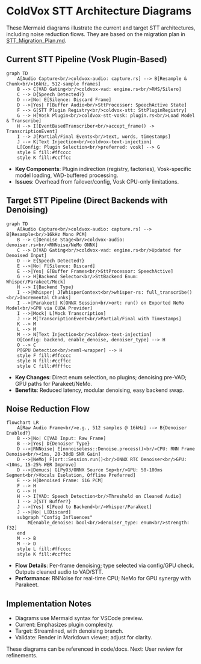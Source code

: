 # ColdVox STT Architecture Diagrams

These Mermaid diagrams illustrate the current and target STT architectures, including noise reduction flows. They are based on the migration plan in [STT_Migration_Plan.md](STT_Migration_Plan.md).

## Current STT Pipeline (Vosk Plugin-Based)

```mermaid
graph TD
    A[Audio Capture<br/>coldvox-audio: capture.rs] --> B[Resample & Chunk<br/>16kHz, 512-sample frames]
    B --> C[VAD Gating<br/>coldvox-vad: engine.rs<br/>RMS/Silero]
    C --> D{Speech Detected?}
    D -->|No| E[Silence: Discard Frame]
    D -->|Yes| F[Buffer Audio<br/>SttProcessor: SpeechActive State]
    F --> G[STT Plugin Registry<br/>coldvox-stt: SttPluginRegistry]
    G --> H[Vosk Plugin<br/>coldvox-stt-vosk: plugin.rs<br/>Load Model & Transcribe]
    H --> I[EventBasedTranscriber<br/>accept_frame() -> TranscriptionEvent]
    I --> J[Partial/Final Events<br/>text, words, timestamps]
    J --> K[Text Injection<br/>coldvox-text-injection]
    L[Config: Plugin Selection<br/>preferred: vosk] --> G
    style E fill:#ffcccc
    style K fill:#ccffcc
```

- **Key Components**: Plugin indirection (registry, factories), Vosk-specific model loading, VAD-buffered processing.
- **Issues**: Overhead from failover/config, Vosk CPU-only limitations.

## Target STT Pipeline (Direct Backends with Denoising)

```mermaid
graph TD
    A[Audio Capture<br/>coldvox-audio: capture.rs] --> B[Resample<br/>16kHz Mono PCM]
    B --> C[Denoise Stage<br/>coldvox-audio: denoiser.rs<br/>RNNoise/NeMo ONNX]
    C --> D[VAD Gating<br/>coldvox-vad: engine.rs<br/>Updated for Denoised Input]
    D --> E{Speech Detected?}
    E -->|No| F[Silence: Discard]
    E -->|Yes| G[Buffer Frames<br/>SttProcessor: SpeechActive]
    G --> H[Backend Selector<br/>SttBackend Enum: Whisper/Parakeet/Mock]
    H --> I{Backend Type}
    I -->|Whisper| J[WhisperContext<br/>whisper-rs: full_transcribe()<br/>Incremental Chunks]
    I -->|Parakeet| K[ONNX Session<br/>ort: run() on Exported NeMo Model<br/>GPU via CUDA Provider]
    I -->|Mock| L[Mock Transcription]
    J --> M[TranscriptionEvent<br/>Partial/Final with Timestamps]
    K --> M
    L --> M
    M --> N[Text Injection<br/>coldvox-text-injection]
    O[Config: backend, enable_denoise, denoiser_type] --> H
    O --> C
    P[GPU Detection<br/>nvml-wrapper] --> H
    style F fill:#ffcccc
    style N fill:#ccffcc
    style C fill:#ffffcc
```

- **Key Changes**: Direct enum selection, no plugins; denoising pre-VAD; GPU paths for Parakeet/NeMo.
- **Benefits**: Reduced latency, modular denoising, easy backend swap.

## Noise Reduction Flow

```mermaid
flowchart LR
    A[Raw Audio Frame<br/>e.g., 512 samples @ 16kHz] --> B{Denoiser Enabled?}
    B -->|No| C[VAD Input: Raw Frame]
    B -->|Yes| D{Denoiser Type}
    D -->|RNNoise| E[nnnoiseless::Denoise.process()<br/>CPU: RNN Frame Denoise<br/><1ms, 20-30dB SNR Gain]
    D -->|NeMo| F[ort::Session.run()<br/>ONNX RTC Denoiser<br/>GPU: <10ms, 15-25% WER Improve]
    D -->|Demucs| G[PyO3/ONNX Source Sep<br/>GPU: 50-100ms Segment<br/>Vocals Isolation, Offline Preferred]
    E --> H[Denoised Frame: i16 PCM]
    F --> H
    G --> H
    H --> I[VAD: Speech Detection<br/>Threshold on Cleaned Audio]
    I --> J{STT Buffer?}
    J -->|Yes| K[Feed to Backend<br/>Whisper/Parakeet]
    J -->|No| L[Discard]
    subgraph "Config Influences"
        M[enable_denoise: bool<br/>denoiser_type: enum<br/>strength: f32]
    end
    M --> B
    M --> D
    style L fill:#ffcccc
    style K fill:#ccffcc
```

- **Flow Details**: Per-frame denoising; type selected via config/GPU check. Outputs cleaned audio to VAD/STT.
- **Performance**: RNNoise for real-time CPU; NeMo for GPU synergy with Parakeet.

## Implementation Notes
- Diagrams use Mermaid syntax for VSCode preview.
- Current: Emphasizes plugin complexity.
- Target: Streamlined, with denoising branch.
- Validate: Render in Markdown viewer; adjust for clarity.

These diagrams can be referenced in code/docs. Next: User review for refinements.